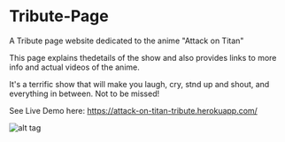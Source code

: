 # Tribute-Page
A Tribute page website dedicated to the anime "Attack on Titan"

This page explains thedetails of the show and also provides links to more info and actual videos of the anime.

It's a terrific show that will make you laugh, cry, stnd up and shout, and everything in between. Not to be missed!

See Live Demo here: https://attack-on-titan-tribute.herokuapp.com/

![alt tag](assets/img.ss.png)


